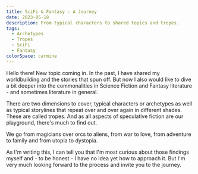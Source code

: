 ```yaml
---
title: SciFi & Fantasy - A Journey
date: 2023-05-18
description: From typical characters to shared topics and tropes.
tags:
  - Archetypes
  - Tropes
  - SciFi
  - Fantasy
colorSpace: carmine
---
```


Hello there! New topic coming in. In the past, I have shared my worldbuilding
and the stories that spun off. But now I also would like to dive a bit deeper
into the commonalities in Science Fiction and Fantasy literature - and sometimes
literature in general.

There are two dimensions to cover, typical characters or archetypes as well as
typical storylines that repeat over and over again in different shades. These
are called tropes. And as all aspects of speculative fiction are our playground,
there's much to find out.

We go from magicians over orcs to aliens, from war to love, from adventure to
family and from utopia to dystopia.

As I'm writing this, I can tell you that I'm most curious about those findings
myself and - to be honest - I have no idea yet how to approach it. But I'm very
much looking forward to the process and invite you to the journey.
